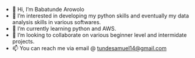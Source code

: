- 👋 Hi, I’m Babatunde Arowolo
- 👀 I’m interested in developing my python skills and eventually my data analysis skills in various softwares.
- 🌱 I’m currently learning python and AWS.
- 💞️ I’m looking to collaborate on various beginner level and intermidate projects.
- 📫 You can reach me via email @ tundesamuel14@gmail.com

<!---
tundesamuel14/tundesamuel14 is a ✨ special ✨ repository because its `README.md` (this file) appears on your GitHub profile.
You can click the Preview link to take a look at your changes.
--->
